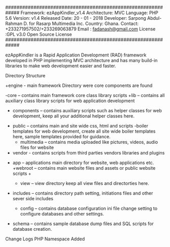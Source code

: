 #############################################################
Framework: ezAppKindler_v1.4
Architecture: MVC
Language: PHP 5.6
Version: v1.4
Released Date: 20 - 01 - 2018
Developer: Sarpong Abdul-Rahman D. for Rasarp Multimedia Inc.
Country: Ghana.
Contact: +233271957502/+233269063879
Email : fadanash@gmail.com
License :GPL v3.0 Open Source License
#############################################################

ezAppKindler is a Rapid Application Development (RAD) framework developed in PHP implementing MVC architecture and has many build-in libraries to make web development easier and faster.

Directory Structure

+engine - main framework Directory were core components are found

-core – contains main framework core class library scripts
+lib – contains all auxiliary class library scripts for web application development

- components – contains auxiliary scripts such as helper classes for web development, keep all your additional helper classes here.

* public – contains main and site wide css, html and scripts -boiler templates for web development, create all site wide boiler templates here, sample templates provided for guidance.
  - multimedia – contains media uploaded like pictures, videos, audio files for website
* vendor - contains scripts from third parties vendors libraries and plugins

- app – applications main directory for website, web applications etc.
  +webroot – contains main website files and assets or public website scripts +

  - view – view directory keep all view files and directorties here.

- includes – contains directory path setting, initiations files and other sever side includes

  - config – contains database configuration ini file change setting to configure databases and other settings.

* schema – contains sample database dump files and SQL scripts for database creation.

Change Logs
PHP Namespace Added
